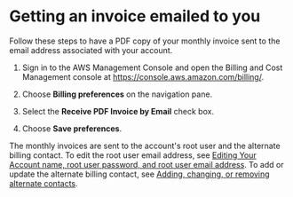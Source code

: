 # Getting an invoice emailed to you<a name="emailed-invoice"></a>

Follow these steps to have a PDF copy of your monthly invoice sent to the email address associated with your account\. 

1. Sign in to the AWS Management Console and open the Billing and Cost Management console at [https://console\.aws\.amazon\.com/billing/](https://console.aws.amazon.com/billing/)\.

1. Choose **Billing preferences** on the navigation pane\.

1. Select the **Receive PDF Invoice by Email** check box\. 

1. Choose **Save preferences**\. 

The monthly invoices are sent to the account's root user and the alternate billing contact\. To edit the root user email address, see [Editing Your Account name, root user password, and root user email address](manage-account-payment.md#manage-account-payment-edit-user-name)\. To add or update the alternate billing contact, see [Adding, changing, or removing alternate contacts](manage-account-payment.md#manage-account-payment-alternate-contacts)\.